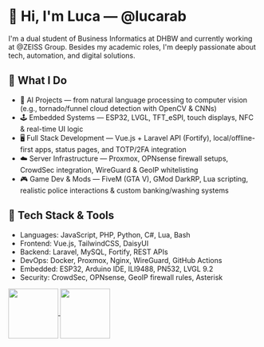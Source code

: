 # 👋 Hi, I'm Luca — @lucarab

I'm a dual student of Business Informatics at DHBW and currently working at @ZEISS Group. Besides my academic roles, I'm deeply passionate about tech, automation, and digital solutions.

## 🚀 What I Do

- 🧠 AI Projects — from natural language processing to computer vision (e.g., tornado/funnel cloud detection with OpenCV & CNNs)
- 🕹️ Embedded Systems — ESP32, LVGL, TFT_eSPI, touch displays, NFC & real-time UI logic
- 🖥️ Full Stack Development — Vue.js + Laravel API (Fortify), local/offline-first apps, status pages, and TOTP/2FA integration
- ☁️ Server Infrastructure — Proxmox, OPNsense firewall setups, CrowdSec integration, WireGuard & GeoIP whitelisting
- 🎮 Game Dev & Mods — FiveM (GTA V), GMod DarkRP, Lua scripting, realistic police interactions & custom banking/washing systems

## 🧰 Tech Stack & Tools

- Languages: JavaScript, PHP, Python, C#, Lua, Bash
- Frontend: Vue.js, TailwindCSS, DaisyUI
- Backend: Laravel, MySQL, Fortify, REST APIs
- DevOps: Docker, Proxmox, Nginx, WireGuard, GitHub Actions
- Embedded: ESP32, Arduino IDE, ILI9488, PN532, LVGL 9.2
- Security: CrowdSec, OPNsense, GeoIP firewall rules, Asterisk

<a href="https://github.com/lucarab">
  <img height=100 align="center" src="https://github-readme-stats.vercel.app/api?username=lucarab" />
</a>
<a href="https://github.com/lucarab">
  <img height=100 align="center" src="https://github-readme-stats.vercel.app/api/top-langs?username=lucarab&layout=compact&langs_count=8&card_width=320" />
</a>
